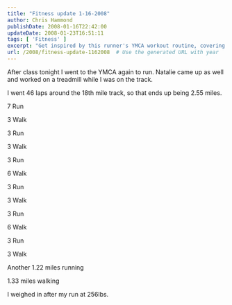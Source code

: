 ```yaml
---
title: "Fitness update 1-16-2008"
author: Chris Hammond
publishDate: 2008-01-16T22:42:00
updateDate: 2008-01-23T16:51:11
tags: [ 'Fitness' ]
excerpt: "Get inspired by this runner's YMCA workout routine, covering 2.55 miles with a mix of running and walking intervals, and weighing in at 256lbs after the run."
url: /2008/fitness-update-1162008  # Use the generated URL with year
---
```

<P>After class tonight I went to the YMCA again to run. Natalie came up as well and worked on a treadmill while I was on the track.</P> <P>I went 46 laps around the 18th mile track, so that ends up being 2.55 miles.</P> <P>7 Run</P> <P>3 Walk</P> <P>3 Run</P> <P>3 Walk</P> <P>3 Run</P> <P>6 Walk</P> <P>3 Run</P> <P>3 Walk</P> <P>3 Run</P> <P>6 Walk</P> <P>3 Run</P> <P>3 Walk</P> <P>Another 1.22 miles running</P> <P>1.33 miles walking</P> <P>I weighed in after my run at 256lbs.</P>

